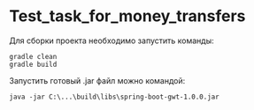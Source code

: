 # Test_task_for_money_transfers

Для сборки проекта необходимо запустить команды: 
	
	gradle clean
	gradle build

Запустить готовый .jar файл можно командой:

	java -jar C:\...\build\libs\spring-boot-gwt-1.0.0.jar

